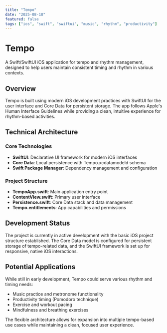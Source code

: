 ```yaml
---
title: "Tempo"
date: "2025-08-18"
featured: false
tags: ["ios", "swift", "swiftui", "music", "rhythm", "productivity"]
---
```


# Tempo

A Swift/SwiftUI iOS application for tempo and rhythm management, designed to help users maintain consistent timing and rhythm in various contexts.

## Overview

Tempo is built using modern iOS development practices with SwiftUI for the user interface and Core Data for persistent storage. The app follows Apple's Human Interface Guidelines while providing a clean, intuitive experience for rhythm-based activities.

## Technical Architecture

### Core Technologies
- **SwiftUI**: Declarative UI framework for modern iOS interfaces
- **Core Data**: Local persistence with Tempo.xcdatamodeld schema
- **Swift Package Manager**: Dependency management and configuration

### Project Structure
- **TempoApp.swift**: Main application entry point
- **ContentView.swift**: Primary user interface
- **Persistence.swift**: Core Data stack and data management
- **Tempo.entitlements**: App capabilities and permissions

## Development Status

The project is currently in active development with the basic iOS project structure established. The Core Data model is configured for persistent storage of tempo-related data, and the SwiftUI framework is set up for responsive, native iOS interactions.

## Potential Applications

While still in early development, Tempo could serve various rhythm and timing needs:
- Music practice and metronome functionality
- Productivity timing (Pomodoro technique)
- Exercise and workout pacing
- Mindfulness and breathing exercises

The flexible architecture allows for expansion into multiple tempo-based use cases while maintaining a clean, focused user experience.